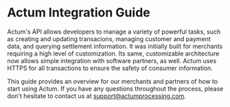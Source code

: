 # Actum Integration Guide

Actum's API allows developers to manage a variety of powerful tasks, such as creating and updating transacions, managing customer and payment data, and querying settlement information. It was initially built for merchants requiring a high level of customization. Its same, customizable architecture now allows simple integration with software partners, as well. Actum uses HTTPS for all transactions to ensure the safety of consumer information. 

This guide provides an overview for our merchants and partners of how to start using Actum. If you have any questions throughout the process, please don't hesitate to contact us at [support@actumprocessing.com](support@actumprocessing.com).
